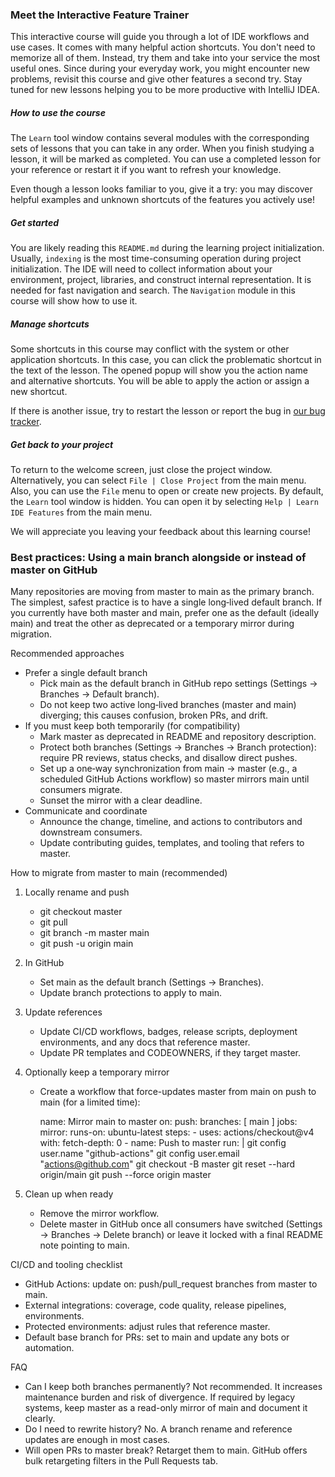 
### Meet the Interactive Feature Trainer

This interactive course will guide you through a lot of IDE workflows and use cases. It comes with many helpful action shortcuts. You don't need to memorize all of them. Instead, try them and take into your service the most useful ones. Since during your everyday work, you might encounter new problems, revisit this course and give other features a second try. Stay tuned for new lessons helping you to be more productive with IntelliJ IDEA.

##### How to use the course

The `Learn` tool window contains several modules with the corresponding sets of lessons that you can take in any order. When you finish studying a lesson, it will be marked as completed. You can use a completed lesson for your reference or restart it if you want to refresh your knowledge.

Even though a lesson looks familiar to you, give it a try: you may discover helpful examples and unknown shortcuts of the features you actively use!

##### Get started

You are likely reading this `README.md` during the learning project initialization. Usually, `indexing` is the most time-consuming operation during project initialization. The IDE will need to collect information about your environment, project, libraries, and construct internal representation. It is needed for fast navigation and search. The `Navigation` module in this course will show how to use it.

##### Manage shortcuts

Some shortcuts in this course may conflict with the system or other application shortcuts. In this case, you can click the problematic shortcut in the text of the lesson. The opened popup will show you the action name and alternative shortcuts. You will be able to apply the action or assign a new shortcut.

If there is another issue, try to restart the lesson or report the bug in [our bug tracker](https://youtrack.jetbrains.com/issues/IFT).

##### Get back to your project

To return to the welcome screen, just close the project window. Alternatively, you can select `File | Close Project` from the main menu. Also, you can use the `File` menu to open or create new projects. By default, the `Learn` tool window is hidden. You can open it by selecting `Help | Learn IDE Features` from the main menu.

We will appreciate you leaving your feedback about this learning course!
  

### Best practices: Using a main branch alongside or instead of master on GitHub

Many repositories are moving from master to main as the primary branch. The simplest, safest practice is to have a single long‑lived default branch. If you currently have both master and main, prefer one as the default (ideally main) and treat the other as deprecated or a temporary mirror during migration.

Recommended approaches
- Prefer a single default branch
  - Pick main as the default branch in GitHub repo settings (Settings → Branches → Default branch).
  - Do not keep two active long‑lived branches (master and main) diverging; this causes confusion, broken PRs, and drift.
- If you must keep both temporarily (for compatibility)
  - Mark master as deprecated in README and repository description.
  - Protect both branches (Settings → Branches → Branch protection): require PR reviews, status checks, and disallow direct pushes.
  - Set up a one‑way synchronization from main → master (e.g., a scheduled GitHub Actions workflow) so master mirrors main until consumers migrate.
  - Sunset the mirror with a clear deadline.
- Communicate and coordinate
  - Announce the change, timeline, and actions to contributors and downstream consumers.
  - Update contributing guides, templates, and tooling that refers to master.

How to migrate from master to main (recommended)
1) Locally rename and push
   - git checkout master
   - git pull
   - git branch -m master main
   - git push -u origin main
2) In GitHub
   - Set main as the default branch (Settings → Branches).
   - Update branch protections to apply to main.
3) Update references
   - Update CI/CD workflows, badges, release scripts, deployment environments, and any docs that reference master.
   - Update PR templates and CODEOWNERS, if they target master.
4) Optionally keep a temporary mirror
   - Create a workflow that force-updates master from main on push to main (for a limited time):

     name: Mirror main to master
     on:
       push:
         branches: [ main ]
     jobs:
       mirror:
         runs-on: ubuntu-latest
         steps:
           - uses: actions/checkout@v4
             with:
               fetch-depth: 0
           - name: Push to master
             run: |
               git config user.name "github-actions"
               git config user.email "actions@github.com"
               git checkout -B master
               git reset --hard origin/main
               git push --force origin master

5) Clean up when ready
   - Remove the mirror workflow.
   - Delete master in GitHub once all consumers have switched (Settings → Branches → Delete branch) or leave it locked with a final README note pointing to main.

CI/CD and tooling checklist
- GitHub Actions: update on: push/pull_request branches from master to main.
- External integrations: coverage, code quality, release pipelines, environments.
- Protected environments: adjust rules that reference master.
- Default base branch for PRs: set to main and update any bots or automation.

FAQ
- Can I keep both branches permanently? Not recommended. It increases maintenance burden and risk of divergence. If required by legacy systems, keep master as a read-only mirror of main and document it clearly.
- Do I need to rewrite history? No. A branch rename and reference updates are enough in most cases.
- Will open PRs to master break? Retarget them to main. GitHub offers bulk retargeting filters in the Pull Requests tab.
